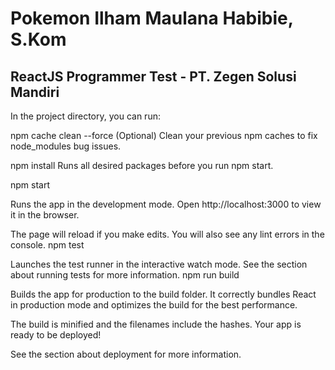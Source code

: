 # Pokemon Ilham Maulana Habibie, S.Kom

## ReactJS Programmer Test - PT. Zegen Solusi Mandiri

In the project directory, you can run:

npm cache clean --force (Optional)
Clean your previous npm caches to fix node_modules bug issues.

npm install
Runs all desired packages before you run npm start.

npm start

Runs the app in the development mode.
Open http://localhost:3000 to view it in the browser.

The page will reload if you make edits.
You will also see any lint errors in the console.
npm test

Launches the test runner in the interactive watch mode.
See the section about running tests for more information.
npm run build

Builds the app for production to the build folder.
It correctly bundles React in production mode and optimizes the build for the best performance.

The build is minified and the filenames include the hashes.
Your app is ready to be deployed!

See the section about deployment for more information.